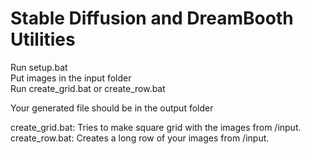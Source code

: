 # Stable Diffusion and DreamBooth Utilities

Run setup.bat  
Put images in the input folder  
Run create_grid.bat or create_row.bat


Your generated file should be in the output folder

create_grid.bat: Tries to make square grid with the images from /input.
create_row.bat: Creates a long row of your images from /input.
